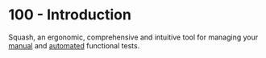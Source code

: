 # 100 - Introduction

Squash, an ergonomic, comprehensive and intuitive tool for managing your [manual](https://www.squashtest.com/squash) and [automated](https://www.squashtest.com/squash) functional tests.
